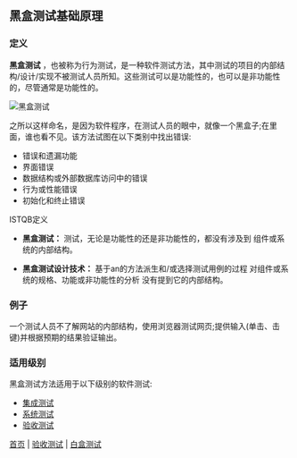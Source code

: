 ## 黑盒测试基础原理

### 定义

**黑盒测试** ，也被称为行为测试，是一种软件测试方法，其中测试的项目的内部结构/设计/实现不被测试人员所知。这些测试可以是功能性的，也可以是非功能性的，尽管通常是功能性的。

![黑盒测试](https://mmbiz.qpic.cn/mmbiz_png/4iaE7bB4HCjcUdtgiaNZ9yFpnHY3UBp7VfVRfNDYEMTLKc8WgjhFmfG5RN8mDgOSd9b86UCB7nRBNnWibZBExprIg/0?wx_fmt=gif)

之所以这样命名，是因为软件程序，在测试人员的眼中，就像一个黑盒子;在里面，谁也看不见。该方法试图在以下类别中找出错误:

* 错误和遗漏功能
* 界面错误
* 数据结构或外部数据库访问中的错误
* 行为或性能错误
* 初始化和终止错误

ISTQB定义

* **黑盒测试：** 测试，无论是功能性的还是非功能性的，都没有涉及到
组件或系统的内部结构。

* **黑盒测试设计技术：** 基于an的方法派生和/或选择测试用例的过程
对组件或系统的规格、功能或非功能性的分析
没有提到它的内部结构。

### 例子

一个测试人员不了解网站的内部结构，使用浏览器测试网页;提供输入(单击、击键)并根据预期的结果验证输出。

### 适用级别

黑盒测试方法适用于以下级别的软件测试:

* [集成测试](集成测试.md)
* [系统测试](系统测试.md)
* [验收测试](验收测试.md)







[首页](index.md)  |  [验收测试](验收测试.md)  |  [白盒测试](白盒测试.md) 
